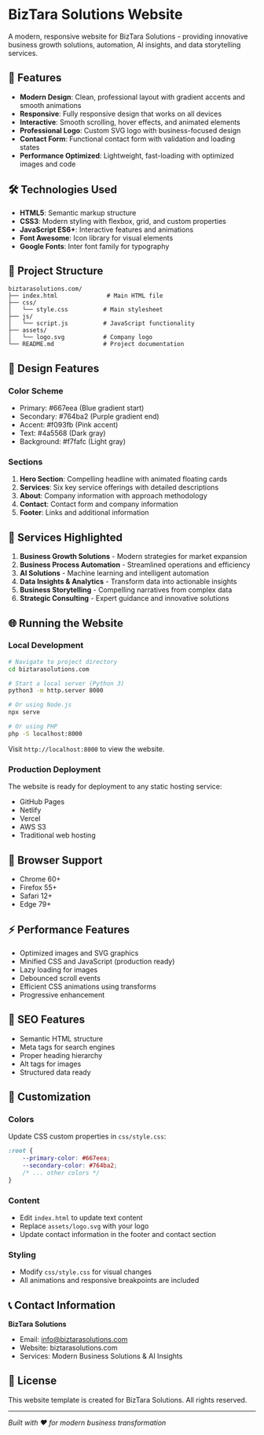 # BizTara Solutions Website

A modern, responsive website for BizTara Solutions - providing innovative business growth solutions, automation, AI insights, and data storytelling services.

## 🚀 Features

- **Modern Design**: Clean, professional layout with gradient accents and smooth animations
- **Responsive**: Fully responsive design that works on all devices
- **Interactive**: Smooth scrolling, hover effects, and animated elements
- **Professional Logo**: Custom SVG logo with business-focused design
- **Contact Form**: Functional contact form with validation and loading states
- **Performance Optimized**: Lightweight, fast-loading with optimized images and code

## 🛠 Technologies Used

- **HTML5**: Semantic markup structure
- **CSS3**: Modern styling with flexbox, grid, and custom properties
- **JavaScript ES6+**: Interactive features and animations
- **Font Awesome**: Icon library for visual elements
- **Google Fonts**: Inter font family for typography

## 📁 Project Structure

```
biztarasolutions.com/
├── index.html              # Main HTML file
├── css/
│   └── style.css          # Main stylesheet
├── js/
│   └── script.js          # JavaScript functionality
├── assets/
│   └── logo.svg           # Company logo
└── README.md              # Project documentation
```

## 🎨 Design Features

### Color Scheme
- Primary: #667eea (Blue gradient start)
- Secondary: #764ba2 (Purple gradient end)
- Accent: #f093fb (Pink accent)
- Text: #4a5568 (Dark gray)
- Background: #f7fafc (Light gray)

### Sections
1. **Hero Section**: Compelling headline with animated floating cards
2. **Services**: Six key service offerings with detailed descriptions
3. **About**: Company information with approach methodology
4. **Contact**: Contact form and company information
5. **Footer**: Links and additional information

## 🚀 Services Highlighted

1. **Business Growth Solutions** - Modern strategies for market expansion
2. **Business Process Automation** - Streamlined operations and efficiency
3. **AI Solutions** - Machine learning and intelligent automation
4. **Data Insights & Analytics** - Transform data into actionable insights
5. **Business Storytelling** - Compelling narratives from complex data
6. **Strategic Consulting** - Expert guidance and innovative solutions

## 🌐 Running the Website

### Local Development
```bash
# Navigate to project directory
cd biztarasolutions.com

# Start a local server (Python 3)
python3 -m http.server 8000

# Or using Node.js
npx serve

# Or using PHP
php -S localhost:8000
```

Visit `http://localhost:8000` to view the website.

### Production Deployment
The website is ready for deployment to any static hosting service:
- GitHub Pages
- Netlify
- Vercel
- AWS S3
- Traditional web hosting

## 📱 Browser Support

- Chrome 60+
- Firefox 55+
- Safari 12+
- Edge 79+

## ⚡ Performance Features

- Optimized images and SVG graphics
- Minified CSS and JavaScript (production ready)
- Lazy loading for images
- Debounced scroll events
- Efficient CSS animations using transforms
- Progressive enhancement

## 🎯 SEO Features

- Semantic HTML structure
- Meta tags for search engines
- Proper heading hierarchy
- Alt tags for images
- Structured data ready

## 🔧 Customization

### Colors
Update CSS custom properties in `css/style.css`:
```css
:root {
    --primary-color: #667eea;
    --secondary-color: #764ba2;
    /* ... other colors */
}
```

### Content
- Edit `index.html` to update text content
- Replace `assets/logo.svg` with your logo
- Update contact information in the footer and contact section

### Styling
- Modify `css/style.css` for visual changes
- All animations and responsive breakpoints are included

## 📞 Contact Information

**BizTara Solutions**
- Email: info@biztarasolutions.com
- Website: biztarasolutions.com
- Services: Modern Business Solutions & AI Insights

## 📄 License

This website template is created for BizTara Solutions. All rights reserved.

---

*Built with ❤️ for modern business transformation*